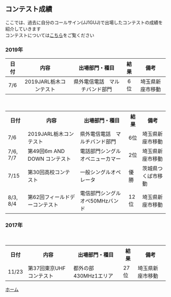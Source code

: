 <link href="jj1guj.github.io/style.css" rel="stylesheet"></link>

## コンテスト成績
ここでは、過去に自分のコールサイン\(JJ1GUJ\)で出場したコンテストの成績を紹介していきます  
コンテストについては[こちら](https://jj1guj.github.io/hamradio/hamradio)をご覧ください  
### 2019年
| 日付 | 内容 | 出場部門・種目 | 結果 | 備考 |  
| :---: | :---: | :---: | :---: | :---: |  
| 7/6 | 2019JARL栃木コンテスト | 県外電信電話　マルチバンド部門 | 6位 | 埼玉県新座市移動 |  
<table>

  <tr>  
  <th>日付</th> <th>内容</th> <th>出場部門・種目</th> <th>結果</th> <th>備考</th>  
  </tr>  

  <tr>　　
  <td>7/6</td> <td>2019JARL栃木コンテスト</td> <td>県外電信電話　マルチバンド部門</td> <td>6位</td> <td>埼玉県新座市移動</td>  
  </tr>  
  <tr>　　
  <td>7/6, 7/7</td> <td>第49回6m AND DOWN コンテスト</td> <td>電話部門シングルオペニューカマー</td> <td>2位</td> <td>埼玉県新座市移動</td>  
  </tr>  
  <tr>　　
  <td>7/15</td> <td>第30回高校コンテスト</td> <td>一般シングルオペレータ</td> <td>優勝</td> <td>茨城県つくば市移動</td>  
  </tr>  
  <tr>　　
  <td>8/3, 8/4</td> <td>第62回フィールドデーコンテスト</td> <td>電信部門シングルオペ50MHzバンド</td> <td>12位</td> <td>埼玉県新座市移動</td>  
  </tr>  
</table>  

### 2017年
<table>

  <tr>  
  <th>日付</th> <th>内容</th> <th>出場部門・種目</th> <th>結果</th> <th>備考</th>  
  </tr>  

  <tr>　　
  <td>11/23</td> <td>第37回東京UHFコンテスト</td> <td>都外の部430MHz1エリア</td> <td>27位</td> <td>埼玉県新座市移動</td>  
  </tr>  
 </table>  
 
 [ホーム](https://jj1guj.github.io)  
